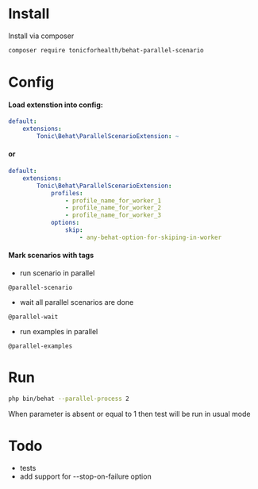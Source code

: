 # Install

Install via composer
```bash
composer require tonicforhealth/behat-parallel-scenario
```
# Config

#### Load extenstion into config:
```yml
default:
    extensions:
        Tonic\Behat\ParallelScenarioExtension: ~
```
#### or
```yml
default:
    extensions:
        Tonic\Behat\ParallelScenarioExtension:
            profiles:
                - profile_name_for_worker_1
                - profile_name_for_worker_2
                - profile_name_for_worker_3
            options:
                skip:
                    - any-behat-option-for-skiping-in-worker
```
#### Mark scenarios with tags
* run scenario in parallel

```
@parallel-scenario
```

* wait all parallel scenarios are done

```
@parallel-wait
```
* run examples in parallel

```
@parallel-examples
```
# Run
```bash
php bin/behat --parallel-process 2
```
When parameter is absent or equal to 1 then test will be run in usual mode

# Todo
* tests
* add support for --stop-on-failure option
